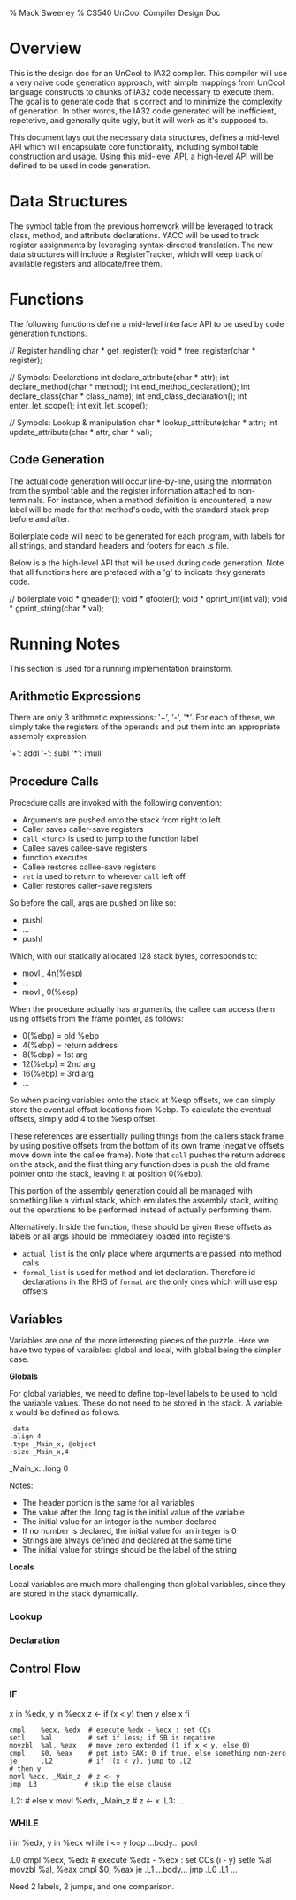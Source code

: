 % Mack Sweeney
% CS540 UnCool Compiler Design Doc

# Overview

This is the design doc for an UnCool to IA32 compiler. This compiler will use a
very naive code generation approach, with simple mappings from UnCool language
constructs to chunks of IA32 code necessary to execute them. The goal is to
generate code that is correct and to minimize the complexity of generation. In
other words, the IA32 code generated will be inefficient, repetetive, and
generally quite ugly, but it will work as it's supposed to.

This document lays out the necessary data structures, defines a mid-level API
which will encapsulate core functionality, including symbol table construction
and usage. Using this mid-level API, a high-level API will be defined to be used
in code generation.

# Data Structures

The symbol table from the previous homework will be leveraged to track class,
method, and attribute declarations. YACC will be used to track register
assignments by leveraging syntax-directed translation. The new data structures
will include a RegisterTracker, which will keep track of available registers and
allocate/free them.

# Functions

The following functions define a mid-level interface API to be used by code
generation functions.

// Register handling
char * get_register();
void * free_register(char * register);

// Symbols: Declarations
int declare_attribute(char * attr);
int declare_method(char * method);
int end_method_declaration();
int declare_class(char * class_name);
int end_class_declaration();
int enter_let_scope();
int exit_let_scope();

// Symbols: Lookup & manipulation
char * lookup_attribute(char * attr);
int update_attribute(char * attr, char * val);

## Code Generation

The actual code generation will occur line-by-line, using the information from
the symbol table and the register information attached to non-terminals. For
instance, when a method definition is encountered, a new label will be made for
that method's code, with the standard stack prep before and after.

Boilerplate code will need to be generated for each program, with labels for all
strings, and standard headers and footers for each .s file.

Below is a the high-level API that will be used during code generation. Note
that all functions here are prefaced with a 'g' to indicate they generate code.

// boilerplate
void * gheader();
void * gfooter();
void * gprint_int(int val);
void * gprint_string(char * val);

# Running Notes

This section is used for a running implementation brainstorm.

## Arithmetic Expressions

There are only 3 arithmetic expressions: '+', '-', '*'. For each of these, we
simply take the registers of the operands and put them into an appropriate
assembly expression:

'+': addl
'-': subl
'*': imull

## Procedure Calls

Procedure calls are invoked with the following convention:

*   Arguments are pushed onto the stack from right to left
*   Caller saves caller-save registers
*   `call <func>` is used to jump to the function label
*   Callee saves callee-save registers
*   function executes
*   Callee restores callee-save registers
*   `ret` is used to return to wherever `call` left off
*   Caller restores caller-save registers

So before the call, args are pushed on like so:

*   pushl <argn> 
*   ...
*   pushl <arg1>

Which, with our statically allocated 128 stack bytes, corresponds to:

*   movl <val>, 4n(%esp)
*   ...
*   movl <val>,  0(%esp)

When the procedure actually has arguments, the callee can access them using
offsets from the frame pointer, as follows:

*    0(%ebp) = old %ebp
*    4(%ebp) = return address
*    8(%ebp) = 1st arg
*   12(%ebp) = 2nd arg
*   16(%ebp) = 3rd arg
*   ...

So when placing variables onto the stack at %esp offsets, we can simply store
the eventual offset locations from %ebp. To calculate the eventual offsets,
simply add 4 to the %esp offset.

These references are essentially pulling things from the callers stack frame by
using positive offsets from the bottom of its own frame (negative offsets move
down into the callee frame). Note that `call` pushes the return address on the
stack, and the first thing any function does is push the old frame pointer onto
the stack, leaving it at position 0(%ebp).

This portion of the assembly generation could all be managed with something like
a virtual stack, which emulates the assembly stack, writing out the operations
to be performed instead of actually performing them.

Alternatively:
Inside the function, these should be given these offsets as labels or all args
should be immediately loaded into registers.

*   `actual_list` is the only place where arguments are passed into method calls
*   `formal_list` is used for method and let declaration. Therefore id
    declarations in the RHS of `formal` are the only ones which will use esp
    offsets

## Variables

Variables are one of the more interesting pieces of the puzzle. Here we have two
types of varaibles: global and local, with global being the simpler case.

**Globals**

For global variables, we need to define top-level labels to be used to hold the
variable values. These do not need to be stored in the stack. A variable x would
be defined as follows.

	.data
	.align 4
	.type _Main_x, @object
	.size _Main_x,4
_Main_x:
	.long 0

Notes:

*   The header portion is the same for all variables
*   The value after the .long tag is the initial value of the variable
*   The initial value for an integer is the number declared
*   If no number is declared, the initial value for an integer is 0
*   Strings are always defined and declared at the same time
*   The initial value for strings should be the label of the string

**Locals**

Local variables are much more challenging than global variables, since they are
stored in the stack dynamically.

### Lookup

### Declaration

## Control Flow

### IF

x in %edx, y in %ecx
z <- if (x < y) then y else x fi

    cmpl    %ecx, %edx  # execute %edx - %ecx : set CCs
    setl    %al         # set if less; if SB is negative
    movzbl  %al, %eax   # move zero extended (1 if x < y, else 0)
    cmpl    $0, %eax    # put into EAX: 0 if true, else something non-zero
    je      .L2         # if !(x < y), jump to .L2
    # then y
    movl %ecx, _Main_z  # z <- y
    jmp .L3            # skip the else clause
.L2:
    # else x
    movl %edx, _Main_z  # z <- x
.L3:
    ...

### WHILE

i in %edx, y in %ecx
while i <= y loop ...body... pool

.L0
    cmpl    %ecx, %edx  # execute %edx - %ecx : set CCs (i - y)
    setle   %al
    movzbl  %al, %eax
    cmpl    $0, %eax
    je      .L1
    ...body...
    jmp     .L0
.L1
    ...

Need 2 labels, 2 jumps, and one comparison.
